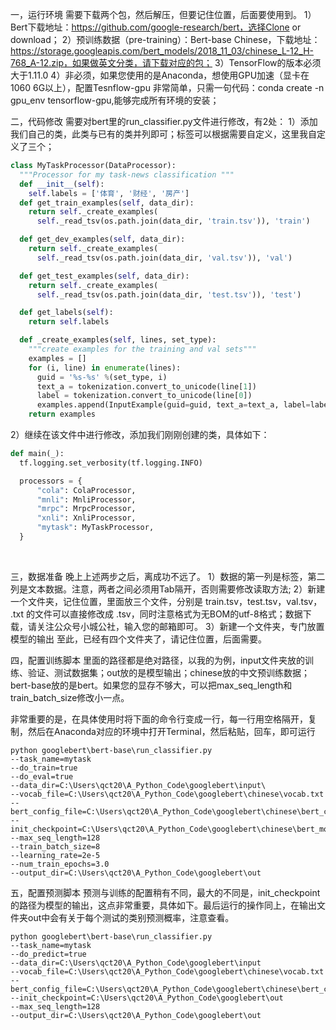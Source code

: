 一，运行环境
需要下载两个包，然后解压，但要记住位置，后面要使用到。
1）Bert下载地址：https://github.com/google-research/bert，选择Clone or download；
2）预训练数据（pre-training）：Bert-base Chinese，下载地址：https://storage.googleapis.com/bert_models/2018_11_03/chinese_L-12_H-768_A-12.zip，如果做英文分类，请下载对应的包；
3）TensorFlow的版本必须大于1.11.0
4）非必须，如果您使用的是Anaconda，想使用GPU加速（显卡在1060 6G以上），配置Tesnflow-gpu 非常简单，只需一句代码：conda create -n gpu_env tensorflow-gpu,能够完成所有环境的安装；

二，代码修改
需要对bert里的run_classifier.py文件进行修改，有2处：
1）添加我们自己的类，此类与已有的类并列即可；标签可以根据需要自定义，这里我自定义了三个；

```python
class MyTaskProcessor(DataProcessor):
  """Processor for my task-news classification """
  def __init__(self):
    self.labels = ['体育', '财经', '房产']
  def get_train_examples(self, data_dir):
    return self._create_examples(
      self._read_tsv(os.path.join(data_dir, 'train.tsv')), 'train')

  def get_dev_examples(self, data_dir):
    return self._create_examples(
      self._read_tsv(os.path.join(data_dir, 'val.tsv')), 'val')

  def get_test_examples(self, data_dir):
    return self._create_examples(
      self._read_tsv(os.path.join(data_dir, 'test.tsv')), 'test')

  def get_labels(self):
    return self.labels

  def _create_examples(self, lines, set_type):
    """create examples for the training and val sets"""
    examples = []
    for (i, line) in enumerate(lines):
      guid = '%s-%s' %(set_type, i)
      text_a = tokenization.convert_to_unicode(line[1])
      label = tokenization.convert_to_unicode(line[0])
      examples.append(InputExample(guid=guid, text_a=text_a, label=label))
    return examples
```



2）继续在该文件中进行修改，添加我们刚刚创建的类，具体如下：

```python
def main(_):
  tf.logging.set_verbosity(tf.logging.INFO)

  processors = {
      "cola": ColaProcessor,
      "mnli": MnliProcessor,
      "mrpc": MrpcProcessor,
      "xnli": XnliProcessor,
      "mytask": MyTaskProcessor,
  }
```

​	

三，数据准备
晚上上述两步之后，离成功不远了。
1）数据的第一列是标签，第二列是文本数据。注意，两者之间必须用Tab隔开，否则需要修改读取方法;
2）新建一个文件夹，记住位置，里面放三个文件，分别是 train.tsv，test.tsv，val.tsv， .txt 的文件可以直接修改成 .tsv，同时注意格式为无BOM的utf-8格式；数据下载，请关注公众号小城公社，输入您的邮箱即可。
3）新建一个文件夹，专门放置模型的输出
至此，已经有四个文件夹了，请记住位置，后面需要。

四，配置训练脚本
里面的路径都是绝对路径，以我的为例，input文件夹放的训练、验证、测试数据集；out放的是模型输出；chinese放的中文预训练数据；bert-base放的是bert。如果您的显存不够大，可以把max_seq_length和train_batch_size修改小一点。

非常重要的是，在具体使用时将下面的命令行变成一行，每一行用空格隔开，复制，然后在Anaconda对应的环境中打开Terminal，然后粘贴，回车，即可运行

```shell
python googlebert\bert-base\run_classifier.py
--task_name=mytask
--do_train=true
--do_eval=true 
--data_dir=C:\Users\qct20\A_Python_Code\googlebert\input\
--vocab_file=C:\Users\qct20\A_Python_Code\googlebert\chinese\vocab.txt
--bert_config_file=C:\Users\qct20\A_Python_Code\googlebert\chinese\bert_config.json
--init_checkpoint=C:\Users\qct20\A_Python_Code\googlebert\chinese\bert_model.ckpt 
--max_seq_length=128
--train_batch_size=8
--learning_rate=2e-5
--num_train_epochs=3.0
--output_dir=C:\Users\qct20\A_Python_Code\googlebert\out
```


五，配置预测脚本
预测与训练的配置稍有不同，最大的不同是，init_checkpoint的路径为模型的输出，这点非常重要，具体如下。最后运行的操作同上，在输出文件夹out中会有关于每个测试的类别预测概率，注意查看。

```shell
python googlebert\bert-base\run_classifier.py
--task_name=mytask
--do_predict=true
--data_dir=C:\Users\qct20\A_Python_Code\googlebert\input
--vocab_file=C:\Users\qct20\A_Python_Code\googlebert\chinese\vocab.txt
--bert_config_file=C:\Users\qct20\A_Python_Code\googlebert\chinese\bert_config.json
--init_checkpoint=C:\Users\qct20\A_Python_Code\googlebert\out
--max_seq_length=128
--output_dir=C:\Users\qct20\A_Python_Code\googlebert\out
```



